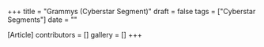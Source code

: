 +++
title = "Grammys (Cyberstar Segment)"
draft = false
tags = ["Cyberstar Segments"]
date = ""

[Article]
contributors = []
gallery = []
+++